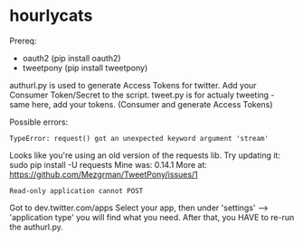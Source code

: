 hourlycats
==========

Prereq:
- oauth2 (pip install oauth2)
- tweetpony (pip install tweetpony)

authurl.py is used to generate Access Tokens for twitter. Add your Consumer Token/Secret to the script.
tweet.py is for actualy tweeting - same here, add your tokens. (Consumer and generate Access Tokens)

Possible errors:

    TypeError: request() got an unexpected keyword argument 'stream'

Looks like you're using an old version of the requests lib. Try updating it: sudo pip install -U requests
Mine was: 0.14.1
More at: https://github.com/Mezgrman/TweetPony/issues/1

    Read-only application cannot POST

Got to dev.twitter.com/apps
Select your app, then under 'settings' --> 'application type' you will find what you need.
After that, you HAVE to re-run the authurl.py.